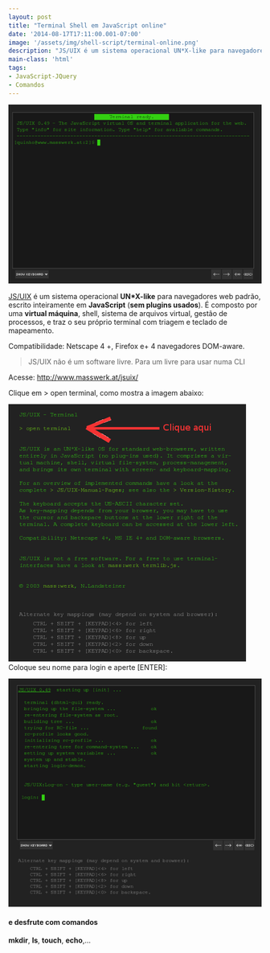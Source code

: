 ```yaml
---
layout: post
title: "Terminal Shell em JavaScript online"
date: '2014-08-17T17:11:00.001-07:00'
image: '/assets/img/shell-script/terminal-online.png'
description: "JS/UIX é um sistema operacional UN*X-like para navegadores web padrão, escrito inteiramente em JavaScript (sem plugins usados)."
main-class: 'html'
tags:
- JavaScript-JQuery
- Comandos
---
```


![Terminal Shell em JavaScript online](/assets/img/shell-script/terminal-online.png "Terminal Shell em JavaScript online")

[JS/UIX](http://www.masswerk.at/jsuix/) é um sistema operacional __UN*X-like__ para navegadores web padrão, escrito inteiramente em __JavaScript__ (__sem plugins usados__). É composto por uma __virtual máquina__, shell, sistema de arquivos virtual, gestão de processos, e traz o seu próprio terminal com triagem e teclado de mapeamento.


Compatibilidade: Netscape 4 +, Firefox e+ 4 navegadores DOM-aware.

> JS/UIX não é um software livre. Para um livre para usar numa CLI

Acesse: <http://www.masswerk.at/jsuix/>

Clique em > open terminal, como mostra a imagem abaixo:

![Terminal Shell em JavaScript online](/assets/img/shell-script/terminal-online2.png "Terminal Shell em JavaScript online")
Coloque seu nome para login e aperte [ENTER]:

![Terminal Shell em JavaScript online](/assets/img/shell-script/terminal-online3.png "Terminal Shell em JavaScript online")

#### e desfrute com comandos
__mkdir__, __ls__, __touch__, __echo__,...
